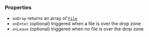 ### Properties

* `onDrop` returns an array of [`File`](https://developer.mozilla.org/en-US/docs/Web/API/File)
* `onEnter` (optional) triggered when a file is over the drop zone
* `onLeave` (optional) triggered when no file is over the drop zone